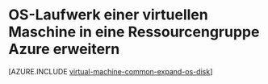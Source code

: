 <properties
   pageTitle="OS-Laufwerk einer virtuellen Maschine in eine Ressourcengruppe Azure erweitern | Microsoft Azure"
   description="Dieser Artikel beschreibt einen Ansatz für die Vergrößerung des OS-Laufwerk einer virtuellen Maschine mit Azure Ressourcenmanager Powershell."
   services="virtual-machines-windows"
   documentationCenter=""
   authors="kirpasingh"
   manager="roshar"
   editor=""
   tags="azure-resource-manager"/>

<tags
   ms.service="virtual-machines-windows"
   ms.devlang="na"
   ms.topic="article"
   ms.tgt_pltfrm="vm-windows"
   ms.workload="infrastructure-services"
   ms.date="10/18/2016"
   ms.author="kirpas"/>

# <a name="how-to-expand-the-os-drive-of-a-virtual-machine-in-an-azure-resource-group"></a>OS-Laufwerk einer virtuellen Maschine in eine Ressourcengruppe Azure erweitern

[AZURE.INCLUDE [virtual-machine-common-expand-os-disk](../../includes/virtual-machines-common-expand-os-disk.md)]
